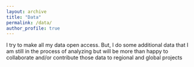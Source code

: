 ```yaml
---
layout: archive
title: "Data"
permalink: /data/
author_profile: true
---
```


I try to make all my data open access. But, I do some additional data that I am still in the process of analyzing but will be more than happy to collaborate and/or contribute those data to regional and global projects
